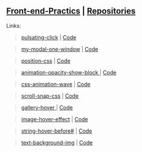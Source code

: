 <a href="https://dmitriy-1986.github.io/Front-end-Practics">Front-end-Practics</a> | <a href="https://github.com/Dmitriy-1986/Front-end-Practics">Repositories</a>
---
Links:

> <a href="https://dmitriy-1986.github.io/Front-end-Practics/pulsating-click.html">pulsating-click</a> | <a href="https://github.com/Dmitriy-1986/Front-end-Practics/blob/main/pulsating-click.html">Code</a>


> <a href="https://dmitriy-1986.github.io/Front-end-Practics/my-modal-one-window.html">my-modal-one-window</a> | <a href="https://github.com/Dmitriy-1986/Front-end-Practics/blob/main/my-modal-one-window.html">Code</a>

> <a href="https://dmitriy-1986.github.io/Front-end-Practics/position-css.html">position-css</a> | <a href="https://github.com/Dmitriy-1986/Front-end-Practics/blob/main/position-css.html">Code</a>


> <a href="https://dmitriy-1986.github.io/Front-end-Practics/animation-opacity-show-block.html"> animation-opacity-show-block </a> | <a href="https://github.com/Dmitriy-1986/Front-end-Practics/blob/main/animation-opacity-show-block.html">Code</a>


> <a href="https://dmitriy-1986.github.io/Front-end-Practics/css-animation-wave.html">css-animation-wave</a> | <a href="https://github.com/Dmitriy-1986/Front-end-Practics/blob/main/css-animation-wave.html">Code</a>


> <a href="https://dmitriy-1986.github.io/Front-end-Practics/scroll-snap-css.html">scroll-snap-css</a> | <a href="https://github.com/Dmitriy-1986/Front-end-Practics/blob/main/scroll-snap-css.html">Code</a>


> <a href="https://dmitriy-1986.github.io/Front-end-Practics/gallery-hover.html"> gallery-hover </a> | <a href="https://github.com/Dmitriy-1986/Front-end-Practics/blob/main/gallery-hover.html">Code</a>

> <a href="https://dmitriy-1986.github.io/Front-end-Practics/image-hover-effect.html">image-hover-effect</a> | <a href="https://github.com/Dmitriy-1986/Front-end-Practics/blob/main/image-hover-effect.html">Code</a>

> <a href="https://dmitriy-1986.github.io/Front-end-Practics/string-hover-before.html">string-hover-before#</a> | <a href="https://github.com/Dmitriy-1986/Front-end-Practics/blob/main/string-hover-before.html">Code</a>

> <a href="https://dmitriy-1986.github.io/Front-end-Practics/text-background-img.html">text-background-img</a> | <a href="https://github.com/Dmitriy-1986/Front-end-Practics/blob/main/text-background-img.html">Code</a>

<!--
> <a href="https://dmitriy-1986.github.io/Front-end-Practics/ ..."> ... </a> | <a href="https://github.com/Dmitriy-1986/Front-end-Practics/blob/main/ ... ">Code</a>

> <a href="https://dmitriy-1986.github.io/Front-end-Practics/ ..."> ... </a> | <a href="https://github.com/Dmitriy-1986/Front-end-Practics/blob/main/ ... ">Code</a>

> <a href="https://dmitriy-1986.github.io/Front-end-Practics/ ..."> ... </a> | <a href="https://github.com/Dmitriy-1986/Front-end-Practics/blob/main/ ... ">Code</a>

> <a href="https://dmitriy-1986.github.io/Front-end-Practics/ ..."> ... </a> | <a href="https://github.com/Dmitriy-1986/Front-end-Practics/blob/main/ ... ">Code</a>

> <a href="https://dmitriy-1986.github.io/Front-end-Practics/ ..."> ... </a> | <a href="https://github.com/Dmitriy-1986/Front-end-Practics/blob/main/ ... ">Code</a>

> <a href="https://dmitriy-1986.github.io/Front-end-Practics/ ..."> ... </a> | <a href="https://github.com/Dmitriy-1986/Front-end-Practics/blob/main/ ... ">Code</a>

> <a href="https://dmitriy-1986.github.io/Front-end-Practics/ ..."> ... </a> | <a href="https://github.com/Dmitriy-1986/Front-end-Practics/blob/main/ ... ">Code</a>

> <a href="https://dmitriy-1986.github.io/Front-end-Practics/ ..."> ... </a> | <a href="https://github.com/Dmitriy-1986/Front-end-Practics/blob/main/ ... ">Code</a>

> <a href="https://dmitriy-1986.github.io/Front-end-Practics/ ..."> ... </a> | <a href="https://github.com/Dmitriy-1986/Front-end-Practics/blob/main/ ... ">Code</a>

> <a href="https://dmitriy-1986.github.io/Front-end-Practics/ ..."> ... </a> | <a href="https://github.com/Dmitriy-1986/Front-end-Practics/blob/main/ ... ">Code</a>

> <a href="https://dmitriy-1986.github.io/Front-end-Practics/ ..."> ... </a> | <a href="https://github.com/Dmitriy-1986/Front-end-Practics/blob/main/ ... ">Code</a>

> <a href="https://dmitriy-1986.github.io/Front-end-Practics/ ..."> ... </a> | <a href="https://github.com/Dmitriy-1986/Front-end-Practics/blob/main/ ... ">Code</a>
-->
